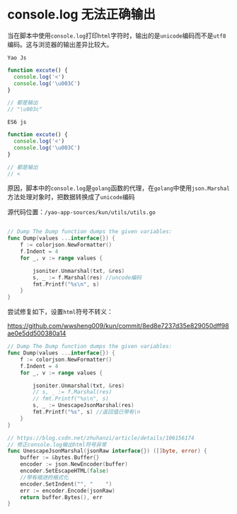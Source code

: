 # console.log 无法正确输出

当在脚本中使用`console.log`打印`html`字符时，输出的是`unicode`编码而不是`utf8`编码。这与浏览器的输出差异比较大。

`Yao Js`

```js
function excute() {
  console.log('<')
  console.log('\u003C')
}

// 都是输出
// "\u003c"
```

`ES6 js`

```js
function excute() {
  console.log('<')
  console.log('\u003C')
}

// 都是输出
// <
```

原因，脚本中的`console.log`是`golang`函数的代理，在`golang`中使用`json.Marshal`方法处理对象时，把数据转换成了`unicode`编码

源代码位置：`/yao-app-sources/kun/utils/utils.go`

```go

// Dump The Dump function dumps the given variables:
func Dump(values ...interface{}) {
	f := colorjson.NewFormatter()
	f.Indent = 4
	for _, v := range values {

		jsoniter.Unmarshal(txt, &res)
		s, _ := f.Marshal(res) //uncode编码
		fmt.Printf("%s\n", s)
	}
}
```

尝试修复如下，设置`html`符号不转义：

https://github.com/wwsheng009/kun/commit/8ed8e7237d35e829050dff98ae0e5dd500380a14

```go
// Dump The Dump function dumps the given variables:
func Dump(values ...interface{}) {
	f := colorjson.NewFormatter()
	f.Indent = 4
	for _, v := range values {

		jsoniter.Unmarshal(txt, &res)
		// s, _ := f.Marshal(res)
		// fmt.Printf("%s\n", s)
		s, _ := UnescapeJsonMarshal(res)
		fmt.Printf("%s", s) //返回值已带有\n
	}
}

// https://blog.csdn.net/zhuhanzi/article/details/106156174
// 修正console.log输出html符号异常
func UnescapeJsonMarshal(jsonRaw interface{}) ([]byte, error) {
	buffer := &bytes.Buffer{}
	encoder := json.NewEncoder(buffer)
	encoder.SetEscapeHTML(false)
	//带有缩进的格式化
	encoder.SetIndent("", "    ")
	err := encoder.Encode(jsonRaw)
	return buffer.Bytes(), err
}

```
